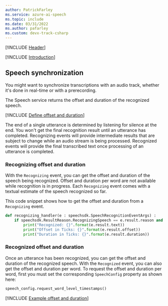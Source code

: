 ```yaml
---
author: PatrickFarley
ms.service: azure-ai-speech
ms.topic: include
ms.date: 03/31/2022
ms.author: pafarley
ms.custom: devx-track-csharp
---
```


[!INCLUDE [Header](../../common/python.md)]

[!INCLUDE [Introduction](intro.md)]

## Speech synchronization 

You might want to synchronize transcriptions with an audio track, whether it's done in real-time or with a prerecording. 

The Speech service returns the offset and duration of the recognized speech. 

[!INCLUDE [Define offset and duration](define-offset-duration.md)]

The end of a single utterance is determined by listening for silence at the end. You won't get the final recognition result until an utterance has completed. Recognizing events will provide intermediate results that are subject to change while an audio stream is being processed. Recognized events will provide the final transcribed text once processing of an utterance is completed.

### Recognizing offset and duration

With the `Recognizing` event, you can get the offset and duration of the speech being recognized. Offset and duration per word are not available while recognition is in progress. Each `Recognizing` event comes with a textual estimate of the speech recognized so far.

This code snippet shows how to get the offset and duration from a `Recognizing` event. 

```python
def recognizing_handler(e : speechsdk.SpeechRecognitionEventArgs) :
    if speechsdk.ResultReason.RecognizingSpeech == e.result.reason and len(e.result.text) > 0 :
        print("Recognized: {}".format(e.result.text))
        print("Offset in Ticks: {}".format(e.result.offset))
        print("Duration in Ticks: {}".format(e.result.duration))
```

### Recognized offset and duration
Once an utterance has been recognized, you can get the offset and duration of the recognized speech. With the `Recognized` event, you can also get the offset and duration per word. To request the offset and duration per word, first you must set the corresponding `SpeechConfig` property as shown here:

```python
speech_config.request_word_level_timestamps()
```

[!INCLUDE [Example offset and duration](example-offset-duration.md)]
